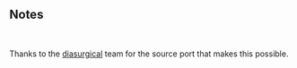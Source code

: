 ## Notes
<br/>

Thanks to the [diasurgical](https://github.com/diasurgical/devilutionX) team for the source port that makes this possible.
<br/>


